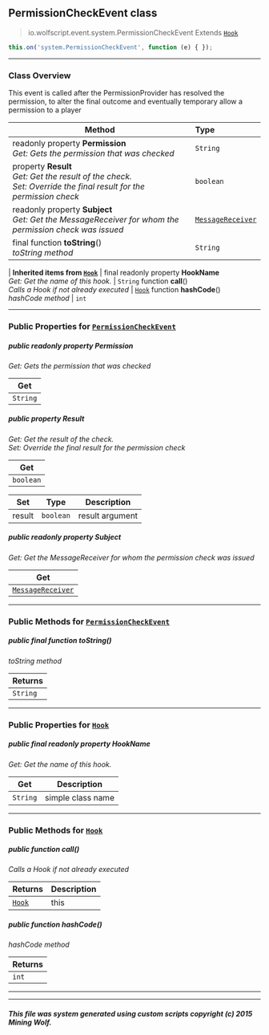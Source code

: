 ## PermissionCheckEvent __class__

>io.wolfscript.event.system.PermissionCheckEvent
>Extends [`Hook`](../../hook/Hook.md)
``` javascript
this.on('system.PermissionCheckEvent', function (e) { });
```


---

### Class Overview

This event is called after the PermissionProvider has resolved the permission, to alter the final outcome and eventually temporary allow a permission to a player

Method | Type   
--- | :--- 
 readonly property __Permission__ <br> _Get: Gets the permission that was checked_ | `String`
  property __Result__ <br> _Get: Get the result of the check.<br>Set: Override the final result for the permission check_ | `boolean`
 readonly property __Subject__ <br> _Get: Get the MessageReceiver for whom the permission check was issued_ | [`MessageReceiver`](../../chat/MessageReceiver.md)
final function __toString__() <br> _toString method_ | `String`
 |
__Inherited items from [`Hook`](../../hook/Hook.md)__ |
final readonly property __HookName__ <br> _Get: Get the name of this hook._ | `String`
 function __call__() <br> _Calls a Hook if not already executed_ | [`Hook`](../../hook/Hook.md)
 function __hashCode__() <br> _hashCode method_ | `int`





---


### Public Properties for [`PermissionCheckEvent`](PermissionCheckEvent.md)

##### <a id='permission'></a>public  readonly property __Permission__

_Get: Gets the permission that was checked_

Get | 
--- | 
`String` |



##### <a id='result'></a>public   property __Result__

_Get: Get the result of the check.<br>Set: Override the final result for the permission check_

Get | 
--- | 
`boolean` |

Set | Type | Description  
--- | --- | --- 
result | `boolean` | result argument


##### <a id='subject'></a>public  readonly property __Subject__

_Get: Get the MessageReceiver for whom the permission check was issued_

Get | 
--- | 
[`MessageReceiver`](../../chat/MessageReceiver.md) |



---

### Public Methods for [`PermissionCheckEvent`](PermissionCheckEvent.md)

##### <a id='tostring'></a>public final function __toString__()

_toString method_

Returns | 
--- | 
`String` |


---

### Public Properties for [`Hook`](../../hook/Hook.md)

##### <a id='hookname'></a>public final readonly property __HookName__

_Get: Get the name of this hook._

Get | Description
--- | --- 
`String` | simple class name



---

### Public Methods for [`Hook`](../../hook/Hook.md)

##### <a id='call'></a>public  function __call__()

_Calls a Hook if not already executed_

Returns | Description
--- | --- 
[`Hook`](../../hook/Hook.md) | this


##### <a id='hashcode'></a>public  function __hashCode__()

_hashCode method_

Returns | 
--- | 
`int` |


---


---


##### This file was system generated using custom scripts copyright (c) 2015 Mining Wolf.
	

